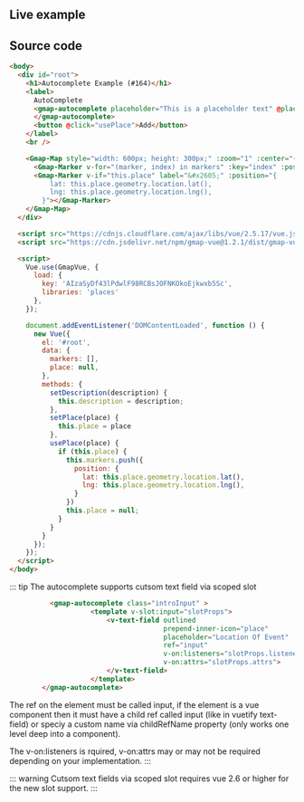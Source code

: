 
## Live example

<eg-base>
  <eg-autocomplete />
</eg-base>

## Source code

```html
<body>
  <div id="root">
    <h1>Autocomplete Example (#164)</h1>
    <label>
      AutoComplete
      <gmap-autocomplete placeholder="This is a placeholder text" @place_changed="setPlace">
      </gmap-autocomplete>
      <button @click="usePlace">Add</button>
    </label>
    <br />

    <Gmap-Map style="width: 600px; height: 300px;" :zoom="1" :center="{lat: 0, lng: 0}">
      <Gmap-Marker v-for="(marker, index) in markers" :key="index" :position="marker.position"></Gmap-Marker>
      <Gmap-Marker v-if="this.place" label="&#x2605;" :position="{
          lat: this.place.geometry.location.lat(),
          lng: this.place.geometry.location.lng(),
        }"></Gmap-Marker>
    </Gmap-Map>
  </div>

  <script src="https://cdnjs.cloudflare.com/ajax/libs/vue/2.5.17/vue.js"></script>
  <script src="https://cdn.jsdelivr.net/npm/gmap-vue@1.2.1/dist/gmap-vue.min.js"></script>

  <script>
    Vue.use(GmapVue, {
      load: {
        key: 'AIzaSyDf43lPdwlF98RCBsJOFNKOkoEjkwxb5Sc',
        libraries: 'places'
      },
    });

    document.addEventListener('DOMContentLoaded', function () {
      new Vue({
        el: '#root',
        data: {
          markers: [],
          place: null,
        },
        methods: {
          setDescription(description) {
            this.description = description;
          },
          setPlace(place) {
            this.place = place
          },
          usePlace(place) {
            if (this.place) {
              this.markers.push({
                position: {
                  lat: this.place.geometry.location.lat(),
                  lng: this.place.geometry.location.lng(),
                }
              })
              this.place = null;
            }
          }
        }
      });
    });
  </script>
</body>
```

::: tip
The autocomplete supports cutsom text field via scoped slot

```html
          <gmap-autocomplete class="introInput" >
                    <template v-slot:input="slotProps">
                        <v-text-field outlined
                                      prepend-inner-icon="place"
                                      placeholder="Location Of Event"
                                      ref="input"
                                      v-on:listeners="slotProps.listeners"
                                      v-on:attrs="slotProps.attrs">
                        </v-text-field>
                    </template>
        </gmap-autocomplete>
```

The ref on the element must be called input, if the element is a vue component then it must have a child ref called input (like in vuetify text-field) or speciy a custom name via childRefName property (only works one level deep into a component).

The v-on:listeners is rquired, v-on:attrs may or may not be required depending on your implementation.
:::

::: warning
Cutsom text fields via scoped slot requires vue 2.6 or higher for the new slot support.
:::
